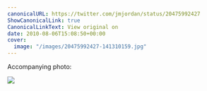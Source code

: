 ```yaml
---
canonicalURL: https://twitter.com/jmjordan/status/20475992427
ShowCanonicalLink: true
CanonicalLinkText: View original on
date: 2010-08-06T15:08:50+00:00
cover:
  image: "/images/20475992427-141310159.jpg"
---
```

Accompanying photo: 

![](/images/20475992427-141310159.jpg)